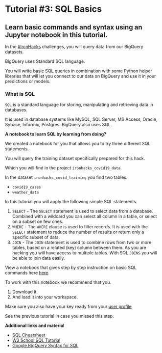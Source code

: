 # Tutorial #3: SQL Basics

## Learn basic commands and syntax using an Jupyter notebook in this tutorial.

In the [#IronHacks](https://twitter.com/search?q=%23IronHacks&src=typed_query) challenges, you will query data from our BigQuery datasets.

BigQuery uses Standard SQL language.

You will write basic SQL queries in combination with some Python helper libraries that will let you connect to our data on BigQuery and use it in your predictions or models.

### What is SQL

`SQL` is a standard language for storing, manipulating and retrieving data in databases.

It is used in database systems like MySQL, SQL Server, MS Access, Oracle, Sybase, Informix, Postgres. BigQuery also uses SQL.

**A notebook to learn SQL by learning from doing?**

We created a notebook for you that allows you to try three different SQL statements.

You will query the training dataset specifically prepared for this hack.

Which you will find in the project `ironhacks_covid19_data`.

In the dataset `ironhacks_covid_training` you find two tables.

- `covid19_cases`
- `weather_data`

In this tutorial you will apply the following simple SQL statements

1. `SELECT` - The `SELECT` statement is used to select data from a database. Combined with a wildcard you can select all column in a table, or select on a subset on few ones.
2. `WHERE` -  The `WHERE` clause is used to filter records. It is used with the `SELECT` statement to reduce the number of results or return only a specific subset of data.
3. `JOIN` -  The `JOIN` statement is used to combine rows from two or more tables, based on a related (key) column between them. As you are hacking you will have access to multiple tables. With SQL `JOINS` you will be able to join data easily.

View a notebook that gives step by step instruction on basic SQL commands here [here](https://ironhacks.com/notebook-viewer?path=https://raw.githubusercontent.com/ironhacks/Tutorials-COVID-19/master/tutorials-Spring-2022/python/tutorial-3-sql.ipynb). 

To work with this notebook we recommend that you.

1. Download it
2. And load it into your workspace.

Make sure you also have your key ready from your [user profile](https://ironhacks.com/profile)

See the previous tutorial in case you missed this step.

**Additional links and material**

- [SQL Cheatsheet](https://www.sqltutorial.org/sql-cheat-sheet/)
- [W3 School SQL Tutorial](https://www.w3schools.com/sql/default.asp)
- [Google BigQuery Syntax for SQL](https://cloud.google.com/bigquery/docs/reference/standard-sql/query-syntax)
